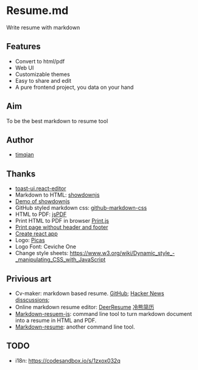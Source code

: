 # Resume.md

Write resume with markdown

## Features

- Convert to html/pdf
- Web UI
- Customizable themes
- Easy to share and edit
- A pure frontend project, you data on your hand

## Aim

To be the best markdown to resume tool

## Author

- [timqian](https://github.com/timqian)

## Thanks

- [toast-ui.react-editor](https://github.com/nhn/toast-ui.react-editor)
- Markdown to HTML: [showdownjs](https://github.com/showdownjs/showdown)
- [Demo of showdownjs](http://demo.showdownjs.com/)
- GitHub styled markdown css: [github-markdown-css](https://github.com/sindresorhus/github-markdown-css)
- HTML to PDF: [jsPDF](https://github.com/MrRio/jsPDF)
- Print HTML to PDF in browser [Print.js](https://github.com/crabbly/Print.js)
- [Print page without header and footer](https://stackoverflow.com/a/17011131/4674834)
- [Create react app](https://github.com/facebook/create-react-app)
- Logo: [Picas](https://picas.now.sh/)
- Logo Font: Ceviche One
- Change style sheets: https://www.w3.org/wiki/Dynamic_style_-_manipulating_CSS_with_JavaScript

## Privious art

- Cv-maker: markdown based resume. [GitHub](https://github.com/awalGarg/cv-maker/); [Hacker News disscussions](https://news.ycombinator.com/item?id=11026096);
- Online markdown resume editor: [DeerResume](https://github.com/geekcompany/DeerResume) [冷熊简历](http://cv.ftqq.com/#)
- [Markdown-resuem-js](https://github.com/c0bra/markdown-resume-js): command line tool to turn markdown document into a resume in HTML and PDF.
- [Markdown-resume](https://github.com/there4/markdown-resume): another command line tool.


## TODO

- i18n: https://codesandbox.io/s/1zxox032q